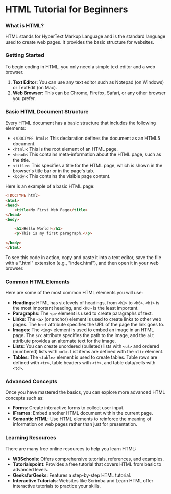 # HTML Tutorial for Beginners

### **What is HTML?**

HTML stands for HyperText Markup Language and is the standard language used to create web pages. It provides the basic structure for websites.

### **Getting Started**

To begin coding in HTML, you only need a simple text editor and a web browser.

1.  **Text Editor:** You can use any text editor such as Notepad (on Windows) or TextEdit (on Mac).
2.  **Web Browser:** This can be Chrome, Firefox, Safari, or any other browser you prefer.

### **Basic HTML Document Structure**

Every HTML document has a basic structure that includes the following elements:

*   `<!DOCTYPE html>`: This declaration defines the document as an HTML5 document.
*   `<html>`: This is the root element of an HTML page.
*   `<head>`: This contains meta-information about the HTML page, such as the title.
*   `<title>`: This specifies a title for the HTML page, which is shown in the browser's title bar or in the page's tab.
*   `<body>`: This contains the visible page content.

Here is an example of a basic HTML page:

```html
<!DOCTYPE html>
<html>
<head>
    <title>My First Web Page</title>
</head>
<body>

    <h1>Hello World!</h1>
    <p>This is my first paragraph.</p>

</body>
</html>
```

To see this code in action, copy and paste it into a text editor, save the file with a ".html" extension (e.g., "index.html"), and then open it in your web browser.

### **Common HTML Elements**

Here are some of the most common HTML elements you will use:

*   **Headings**: HTML has six levels of headings, from `<h1>` to `<h6>`. `<h1>` is the most important heading, and `<h6>` is the least important.
*   **Paragraphs**: The `<p>` element is used to create paragraphs of text.
*   **Links**: The `<a>` (or anchor) element is used to create links to other web pages. The `href` attribute specifies the URL of the page the link goes to.
*   **Images**: The `<img>` element is used to embed an image in an HTML page. The `src` attribute specifies the path to the image, and the `alt` attribute provides an alternate text for the image.
*   **Lists**: You can create unordered (bulleted) lists with `<ul>` and ordered (numbered) lists with `<ol>`. List items are defined with the `<li>` element.
*   **Tables**: The `<table>` element is used to create tables. Table rows are defined with `<tr>`, table headers with `<th>`, and table data/cells with `<td>`.

### **Advanced Concepts**

Once you have mastered the basics, you can explore more advanced HTML concepts such as:

*   **Forms**: Create interactive forms to collect user input.
*   **iFrames**: Embed another HTML document within the current page.
*   **Semantic HTML**: Use HTML elements to reinforce the meaning of information on web pages rather than just for presentation.

### **Learning Resources**

There are many free online resources to help you learn HTML:

*   **W3Schools**: Offers comprehensive tutorials, references, and examples.
*   **Tutorialspoint**: Provides a free tutorial that covers HTML from basic to advanced levels.
*   **GeeksforGeeks**: Features a step-by-step HTML tutorial.
*   **Interactive Tutorials**: Websites like Scrimba and Learn HTML offer interactive tutorials to practice your skills.
